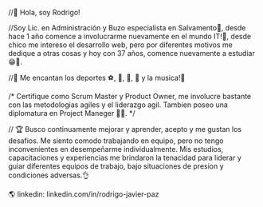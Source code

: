 //👋 Hola, soy Rodrigo! 

//Soy Lic. en Administración y Buzo especialista en Salvamento🤿, desde hace 1 año comence a involucrarme nuevamente en el mundo IT!🚀, desde chico me intereso el desarrollo web, pero por diferentes motivos me dedique a otras cosas y hoy con 37 años, comence nuevamente a estudiar 😁🖖.

//👀 Me encantan los deportes ⚽, 🏀, 🏐, 🏉 y la musica!🎸

/* Certifique como Scrum Master y Product Owner, me involucre bastante con las metodologias agiles y el liderazgo agil. Tambien poseo  una diplomatura en Project Maneger 👨‍🎓. */

// 🏆 Busco continuamente mejorar y aprender, acepto y me gustan los desafios. Me siento comodo trabajando en equipo, pero no tengo inconvenientes en desempeñarme individualmente. Mis estudios, capacitaciones y experiencias me brindaron la tenacidad para liderar y guiar diferentes equipos de trabajo, bajo situaciones de presion y condiciones adversas.👌



<!-- Si quieren saber mas sobre mi, no duden en contactarme o seguirme en mis redes! -->

🌎 linkedin: linkedin.com/in/rodrigo-javier-paz
